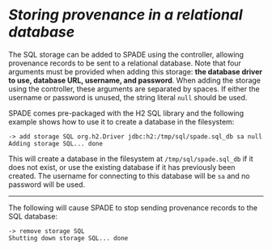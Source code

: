 # _Storing provenance in a relational database_ #

The SQL storage can be added to SPADE using the controller, allowing provenance records to be sent to a relational database. Note that four arguments must be provided when adding this storage: **the database driver to use, database URL, username, and password**. When adding the storage using the controller, these arguments are separated by spaces. If either the username or password is unused, the string literal `null` should be used.

SPADE comes pre-packaged with the H2 SQL library and the following example shows how to use it to create a database in the filesystem:

```
-> add storage SQL org.h2.Driver jdbc:h2:/tmp/sql/spade.sql_db sa null
Adding storage SQL... done
```

This will create a database in the filesystem at `/tmp/sql/spade.sql_db` if it does not exist, or use the existing database if it has previously been created. The username for connecting to this database will be `sa` and no password will be used.


---


The following will cause SPADE to stop sending provenance records to the SQL database:

```
-> remove storage SQL
Shutting down storage SQL... done
```
